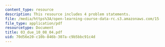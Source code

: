 ```yaml
---
content_type: resource
description: This resource includes 4 problem statements.
file: /media/https%3A/open-learning-course-data-rc.s3.amazonaws.com/15-010-economic-analysis-for-business-decisions-fall-2004/70d56e20c10b846b307ac9b5bbc91c4d_03_due_10_08_04.pdf
file_type: application/pdf
resourcetype: Document
title: 03_due_10_08_04.pdf
uid: 70d56e20-c10b-846b-307a-c9b5bbc91c4d
---
```

